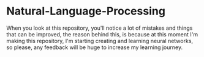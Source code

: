 # Natural-Language-Processing
When you look at this repository, you'll notice a lot of mistakes and things that can be improved, the reason behind this, is because at this moment I'm making this repository, I'm starting creating and learning neural networks, so please, any feedback will be huge to increase my learning journey.
